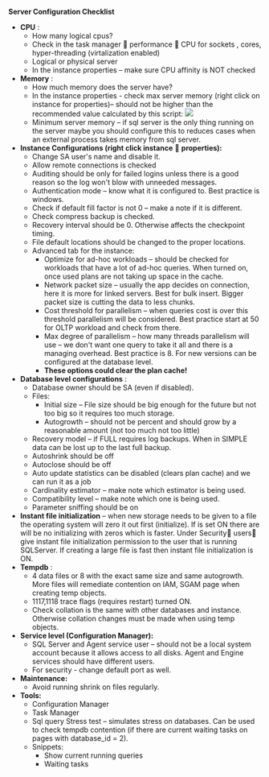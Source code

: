 **Server Configuration Checklist**

- **CPU** :
  - How many logical cpus?
  - Check in the task manager  performance  CPU for sockets , cores, hyper-threading (virtalization enabled)
  - Logical or physical server
  - In the instance properties – make sure CPU affinity is NOT checked
- **Memory** :
  - How much memory does the server have?
  - In the instance properties - check max server memory (right click on instance for properties)– should not be higher than the recommended value calculated by this script:
 ![](RackMultipart20200418-4-1tu4z4p_html_3e11c1ffc9c4db70.gif)
  - Minimum server memory – if sql server is the only thing running on the server maybe you should configure this to reduces cases when an external process takes memory from sql server.
- **Instance Configurations (right click instance**  **** **properties):**
  - Change SA user&#39;s name and disable it.
  - Allow remote connections is checked
  - Auditing should be only for failed logins unless there is a good reason so the log won&#39;t blow with unneeded messages.
  - Authentication mode – know what it is configured to. Best practice is windows.
  - Check if default fill factor is not 0 – make a note if it is different.
  - Check compress backup is checked.
  - Recovery interval should be 0. Otherwise affects the checkpoint timing.
  - File default locations should be changed to the proper locations.
  - Advanced tab for the instance:
    - Optimize for ad-hoc workloads – should be checked for workloads that have a lot of ad-hoc queries. When turned on, once used plans are not taking up space in the cache.
    - Network packet size – usually the app decides on connection, here it is more for linked servers. Best for bulk insert. Bigger packet size is cutting the data to less chunks.
    - Cost threshold for parallelism – when queries cost is over this threshold parallelism will be considered. Best practice start at 50 for OLTP workload and check from there.
    - Max degree of parallelism – how many threads parallelism will use – we don&#39;t want one query to take it all and there is a managing overhead. Best practice is 8. For new versions can be configured at the database level.
    - **These options could clear the plan cache!**
- **Database level configurations** :
  - Database owner should be SA (even if disabled).
  - Files:
    - Initial size – File size should be big enough for the future but not too big so it requires too much storage.
    - Autogrowth – should not be percent and should grow by a reasonable amount (not too much not too little)
  - Recovery model – if FULL requires log backups. When in SIMPLE data can be lost up to the last full backup.
  - Autoshrink should be off
  - Autoclose should be off
  - Auto update statistics can be disabled (clears plan cache) and we can run it as a job
  - Cardinality estimator – make note which estimator is being used.
  - Compatibility level – make note which one is being used.
  - Parameter sniffing should be on
- **Instant file initialization** – when new storage needs to be given to a file the operating system will zero it out first (initialize). If is set ON there are will be no initializing with zeros which is faster. Under Security users give instant file initialization permission to the user that is running SQLServer. If creating a large file is fast then instant file initialization is ON.
- **Tempdb** :
  - 4 data files or 8 with the exact same size and same autogrowth. More files will remediate contention on IAM, SGAM page when creating temp objects.
  - 1117,1118 trace flags (requires restart) turned ON.
  - Check collation is the same with other databases and instance. Otherwise collation changes must be made when using temp objects.
- **Service level (Configuration Manager):**
  - SQL Server and Agent service user – should not be a local system account because it allows access to all disks. Agent and Engine services should have different users.
  - For security - change default port as well.
- **Maintenance:**
  - Avoid running shrink on files regularly.
- **Tools:**
  - Configuration Manager
  - Task Manager
  - Sql query Stress test – simulates stress on databases. Can be used to check tempdb contention (if there are current waiting tasks on pages with database\_id = 2).
  - Snippets:
    - Show current running queries
    - Waiting tasks
